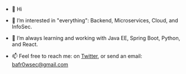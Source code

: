 - 👋 Hi

- 👀 I’m interested in "everything": Backend, Microservices, Cloud, and InfoSec.

- 🌱 I’m always learning and working with Java EE, Spring Boot, Python, and React.

- 📫 Feel free to reach me: on [Twitter](https://twitter.com), or send an email: [bafr0wsec@gmail.com](mailto:bafr0wsec@gmail.com)
